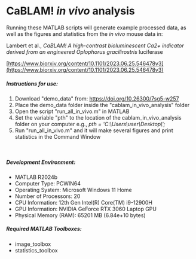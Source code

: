# CaBLAM! *in vivo* analysis



Running these MATLAB scripts will generate example processed data, as well as the figures and statistics from the *in vivo* mouse data in:

Lambert et al., *CaBLAM! A high-contrast bioluminescent Ca2+ indicator derived from an engineered Oplophorus gracilirostris* luciferase

[https://www.biorxiv.org/content/10.1101/2023.06.25.546478v3](https://www.biorxiv.org/content/10.1101/2023.06.25.546478v3)



##### Instructions for use:

1. Download "demo\_data" from: https://doi.org/10.26300/7sg5-w257
2. Place the demo\_data folder inside the "cablam\_in\_vivo\_analysis" folder
3. Open the script "run\_all\_in\_vivo.m" in MATLAB
4. Set the variable "pth" to the location of the cablam\_in\_vivo\_analysis folder on your computer e.g., *pth = 'C:\\Users\\user\\Desktop\\';*
5. Run "run\_all\_in\_vivo.m" and it will make several figures and print statistics in the Command Window

 

##### Development Environment:

* MATLAB R2024b
* Computer Type: PCWIN64
* Operating System: Microsoft Windows 11 Home
* Number of Processors: 20
* CPU Information: 12th Gen Intel(R) Core(TM) i9-12900H
* GPU Information: NVIDIA GeForce RTX 3060 Laptop GPU
* Physical Memory (RAM): 65201 MB (6.84e+10 bytes)



##### Required MATLAB Toolboxes:

* image\_toolbox
* statistics\_toolbox
